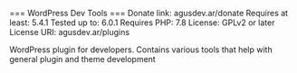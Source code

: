 === WordPress Dev Tools ===
Donate link: agusdev.ar/donate
Requires at least: 5.4.1
Tested up to: 6.0.1
Requires PHP: 7.8
License: GPLv2 or later
License URI: agusdev.ar/plugins

WordPress plugin for developers.
Contains various tools that help with general plugin and theme development